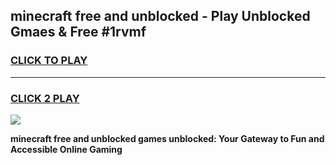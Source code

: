 
## minecraft free and unblocked - Play Unblocked Gmaes & Free #1rvmf
<h3>
<a href="https://news.freeplayer.one?title=minecraft_free_and_unblocked&ref=24F">CLICK TO PLAY</a></h3>
<hr>

<h3>
<a href="https://news.freeplayer.one?title=minecraft_free_and_unblocked&ref=24F">CLICK 2 PLAY</a>
  
</h3>

<a href="https://news.freeplayer.one?title=minecraft_free_and_unblocked&ref=24F/"><img src="https://clearcache.store/games.png"></a>


**minecraft free and unblocked games unblocked: Your Gateway to Fun and Accessible Online Gaming**
